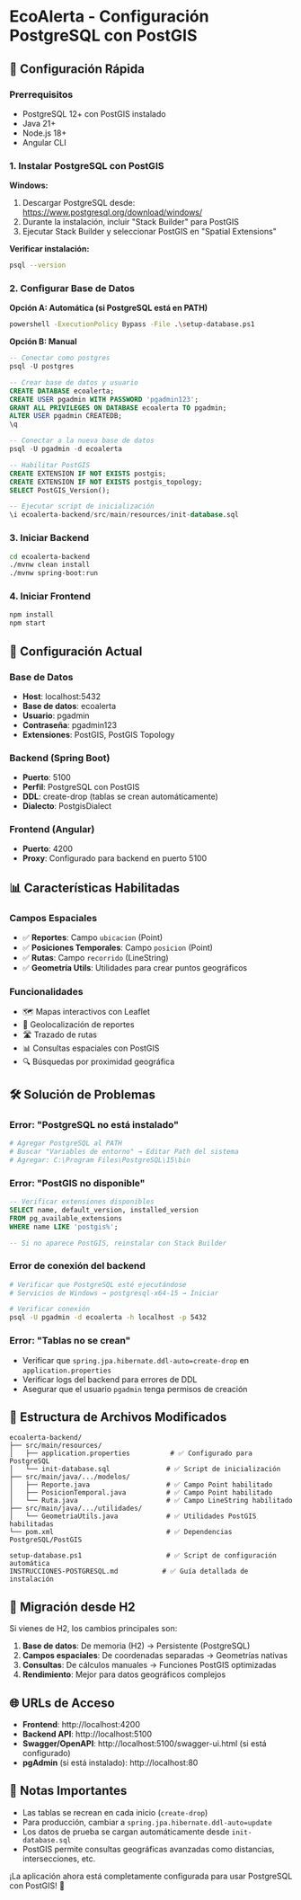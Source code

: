 # EcoAlerta - Configuración PostgreSQL con PostGIS

## 🚀 Configuración Rápida

### Prerrequisitos
- PostgreSQL 12+ con PostGIS instalado
- Java 21+
- Node.js 18+
- Angular CLI

### 1. Instalar PostgreSQL con PostGIS

**Windows:**
1. Descargar PostgreSQL desde: https://www.postgresql.org/download/windows/
2. Durante la instalación, incluir "Stack Builder" para PostGIS
3. Ejecutar Stack Builder y seleccionar PostGIS en "Spatial Extensions"

**Verificar instalación:**
```bash
psql --version
```

### 2. Configurar Base de Datos

**Opción A: Automática (si PostgreSQL está en PATH)**
```bash
powershell -ExecutionPolicy Bypass -File .\setup-database.ps1
```

**Opción B: Manual**
```sql
-- Conectar como postgres
psql -U postgres

-- Crear base de datos y usuario
CREATE DATABASE ecoalerta;
CREATE USER pgadmin WITH PASSWORD 'pgadmin123';
GRANT ALL PRIVILEGES ON DATABASE ecoalerta TO pgadmin;
ALTER USER pgadmin CREATEDB;
\q

-- Conectar a la nueva base de datos
psql -U pgadmin -d ecoalerta

-- Habilitar PostGIS
CREATE EXTENSION IF NOT EXISTS postgis;
CREATE EXTENSION IF NOT EXISTS postgis_topology;
SELECT PostGIS_Version();

-- Ejecutar script de inicialización
\i ecoalerta-backend/src/main/resources/init-database.sql
```

### 3. Iniciar Backend

```bash
cd ecoalerta-backend
./mvnw clean install
./mvnw spring-boot:run
```

### 4. Iniciar Frontend

```bash
npm install
npm start
```

## 🔧 Configuración Actual

### Base de Datos
- **Host**: localhost:5432
- **Base de datos**: ecoalerta
- **Usuario**: pgadmin
- **Contraseña**: pgadmin123
- **Extensiones**: PostGIS, PostGIS Topology

### Backend (Spring Boot)
- **Puerto**: 5100
- **Perfil**: PostgreSQL con PostGIS
- **DDL**: create-drop (tablas se crean automáticamente)
- **Dialecto**: PostgisDialect

### Frontend (Angular)
- **Puerto**: 4200
- **Proxy**: Configurado para backend en puerto 5100

## 📊 Características Habilitadas

### Campos Espaciales
- ✅ **Reportes**: Campo `ubicacion` (Point)
- ✅ **Posiciones Temporales**: Campo `posicion` (Point)
- ✅ **Rutas**: Campo `recorrido` (LineString)
- ✅ **Geometría Utils**: Utilidades para crear puntos geográficos

### Funcionalidades
- 🗺️ Mapas interactivos con Leaflet
- 📍 Geolocalización de reportes
- 🛣️ Trazado de rutas
- 📊 Consultas espaciales con PostGIS
- 🔍 Búsquedas por proximidad geográfica

## 🛠️ Solución de Problemas

### Error: "PostgreSQL no está instalado"
```bash
# Agregar PostgreSQL al PATH
# Buscar "Variables de entorno" → Editar Path del sistema
# Agregar: C:\Program Files\PostgreSQL\15\bin
```

### Error: "PostGIS no disponible"
```sql
-- Verificar extensiones disponibles
SELECT name, default_version, installed_version 
FROM pg_available_extensions 
WHERE name LIKE 'postgis%';

-- Si no aparece PostGIS, reinstalar con Stack Builder
```

### Error de conexión del backend
```bash
# Verificar que PostgreSQL esté ejecutándose
# Servicios de Windows → postgresql-x64-15 → Iniciar

# Verificar conexión
psql -U pgadmin -d ecoalerta -h localhost -p 5432
```

### Error: "Tablas no se crean"
- Verificar que `spring.jpa.hibernate.ddl-auto=create-drop` en `application.properties`
- Verificar logs del backend para errores de DDL
- Asegurar que el usuario `pgadmin` tenga permisos de creación

## 📁 Estructura de Archivos Modificados

```
ecoalerta-backend/
├── src/main/resources/
│   ├── application.properties          # ✅ Configurado para PostgreSQL
│   └── init-database.sql              # ✅ Script de inicialización
├── src/main/java/.../modelos/
│   ├── Reporte.java                   # ✅ Campo Point habilitado
│   ├── PosicionTemporal.java          # ✅ Campo Point habilitado
│   └── Ruta.java                      # ✅ Campo LineString habilitado
├── src/main/java/.../utilidades/
│   └── GeometriaUtils.java            # ✅ Utilidades PostGIS habilitadas
└── pom.xml                            # ✅ Dependencias PostgreSQL/PostGIS

setup-database.ps1                     # ✅ Script de configuración automática
INSTRUCCIONES-POSTGRESQL.md           # ✅ Guía detallada de instalación
```

## 🔄 Migración desde H2

Si vienes de H2, los cambios principales son:

1. **Base de datos**: De memoria (H2) → Persistente (PostgreSQL)
2. **Campos espaciales**: De coordenadas separadas → Geometrías nativas
3. **Consultas**: De cálculos manuales → Funciones PostGIS optimizadas
4. **Rendimiento**: Mejor para datos geográficos complejos

## 🌐 URLs de Acceso

- **Frontend**: http://localhost:4200
- **Backend API**: http://localhost:5100
- **Swagger/OpenAPI**: http://localhost:5100/swagger-ui.html (si está configurado)
- **pgAdmin** (si está instalado): http://localhost:80

## 📝 Notas Importantes

- Las tablas se recrean en cada inicio (`create-drop`)
- Para producción, cambiar a `spring.jpa.hibernate.ddl-auto=update`
- Los datos de prueba se cargan automáticamente desde `init-database.sql`
- PostGIS permite consultas geográficas avanzadas como distancias, intersecciones, etc.

¡La aplicación ahora está completamente configurada para usar PostgreSQL con PostGIS! 🎉